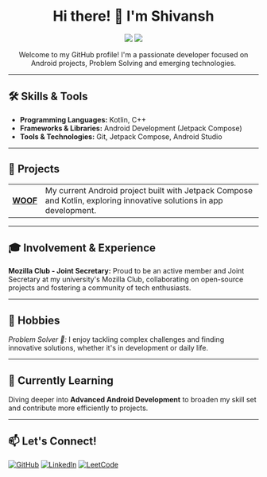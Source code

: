 <h1 align="center">Hi there! 👋 I'm Shivansh</h1>

<p align="center">
   <img src="https://img.shields.io/badge/Problem%20Solver-%2300C853?style=for-the-badge" />
  <img src="https://img.shields.io/badge/Android%20Developer-%23E34F26?style=for-the-badge" />
</p>

<p align="center">Welcome to my GitHub profile! I'm a passionate developer focused on Android projects, Problem Solving and emerging technologies.</p>

---

<h2>🛠 Skills & Tools</h2>
<ul>
  <li><strong>Programming Languages:</strong> Kotlin, C++</li>
  <li><strong>Frameworks & Libraries:</strong> Android Development (Jetpack Compose)</li>
  <li><strong>Tools & Technologies:</strong> Git, Jetpack Compose, Android Studio</li>
</ul>

---

<h2>🚀 Projects</h2>

<table>
  <tr>
    <td><strong><a href="https://github.com/shivanshs673/WOOF">WOOF</a></strong></td>
    <td>My current Android project built with Jetpack Compose and Kotlin, exploring innovative solutions in app development.</td>
  </tr>
</table>

---

<h2>🎓 Involvement & Experience</h2>
<p>
  <strong>Mozilla Club - Joint Secretary:</strong> Proud to be an active member and Joint Secretary at my university's Mozilla Club, collaborating on open-source projects and fostering a community of tech enthusiasts.
</p>

---

<h2>🧩 Hobbies</h2>
<p>
  <em>Problem Solver 🧠:</em> I enjoy tackling complex challenges and finding innovative solutions, whether it's in development or daily life.
</p>

---

<h2>🌱 Currently Learning</h2>
<p>Diving deeper into <strong>Advanced Android Development</strong> to broaden my skill set and contribute more efficiently to projects.</p>

---

## 📫 Let's Connect!

[![GitHub](https://img.shields.io/badge/GitHub-shivanshs673-%2312100E?style=for-the-badge&logo=github)](https://github.com/shivanshs673)
[![LinkedIn](https://img.shields.io/badge/LinkedIn-Connect-blue?style=for-the-badge&logo=linkedin)](https://www.linkedin.com/in/shivansh-shukla-2a9552257)
[![LeetCode](https://img.shields.io/badge/LeetCode-Profile-orange?style=for-the-badge&logo=leetcode)](https://leetcode.com/u/Shivanshs673)
